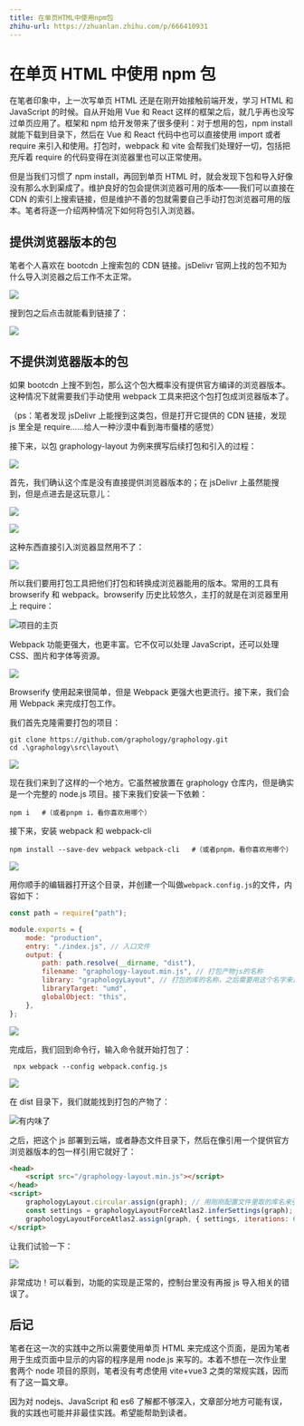 ```yaml
---
title: 在单页HTML中使用npm包
zhihu-url: https://zhuanlan.zhihu.com/p/666410931
---
```


# 在单页 HTML 中使用 npm 包

在笔者印象中，上一次写单页 HTML 还是在刚开始接触前端开发，学习 HTML 和 JavaScript 的时候。自从开始用 Vue 和 React 这样的框架之后，就几乎再也没写过单页应用了。框架和 npm 给开发带来了很多便利：对于想用的包，npm install 就能下载到目录下，然后在 Vue 和 React 代码中也可以直接使用 import 或者 require 来引入和使用。打包时，webpack 和 vite 会帮我们处理好一切，包括把充斥着 require 的代码变得在浏览器里也可以正常使用。

但是当我们习惯了 npm install，再回到单页 HTML 时，就会发现下包和导入好像没有那么水到渠成了。维护良好的包会提供浏览器可用的版本——我们可以直接在 CDN 的索引上搜索链接，但是维护不善的包就需要自己手动打包浏览器可用的版本。笔者将逐一介绍两种情况下如何将包引入浏览器。

## 提供浏览器版本的包

笔者个人喜欢在 bootcdn 上搜索包的 CDN 链接。jsDelivr 官网上找的包不知为什么导入浏览器之后工作不太正常。

![](https://blogsources-1305284863.file.myqcloud.com/images/image-20231112124642775.png)

搜到包之后点击就能看到链接了：

![](https://s.c.accr.cc/picgo/1700461112-90bd81.png)

## 不提供浏览器版本的包

如果 bootcdn 上搜不到包，那么这个包大概率没有提供官方编译的浏览器版本。这种情况下就需要我们手动使用 webpack 工具来把这个包打包成浏览器版本了。

（ps：笔者发现 jsDelivr 上能搜到这类包，但是打开它提供的 CDN 链接，发现 js 里全是 require……给人一种沙漠中看到海市蜃楼的感觉）

接下来，以包 graphology-layout 为例来撰写后续打包和引入的过程：

![](https://blogsources-1305284863.file.myqcloud.com/images/image-20231112132528081.png)

首先，我们确认这个库是没有直接提供浏览器版本的；在 jsDelivr 上虽然能搜到，但是点进去是这玩意儿：

![](https://s.c.accr.cc/picgo/1700461203-7f9d26.png)

![](https://s.c.accr.cc/picgo/1700461179-f08acb.png)

这种东西直接引入浏览器显然用不了：

![](https://blogsources-1305284863.file.myqcloud.com/images/image-20231112132755361.png)

所以我们要用打包工具把他们打包和转换成浏览器能用的版本。常用的工具有 browserify 和 webpack。browserify 历史比较悠久，主打的就是在浏览器里用上 require：

![项目的主页](https://blogsources-1305284863.file.myqcloud.com/images/image-20231112133101856.png)

Webpack 功能更强大，也更丰富。它不仅可以处理 JavaScript，还可以处理 CSS、图片和字体等资源。

![](https://blogsources-1305284863.file.myqcloud.com/images/image-20231112133310943.png)

Browserify 使用起来很简单，但是 Webpack 更强大也更流行。接下来，我们会用 Webpack 来完成打包工作。

我们首先克隆需要打包的项目：

```shell
git clone https://github.com/graphology/graphology.git
cd .\graphology\src\layout\
```

![](https://blogsources-1305284863.file.myqcloud.com/images/image-20231112133904024.png)

现在我们来到了这样的一个地方。它虽然被放置在 graphology 仓库内，但是确实是一个完整的 node.js 项目。接下来我们安装一下依赖：

```shell
npm i   #（或者pnpm i，看你喜欢用哪个）
```

接下来，安装 webpack 和 webpack-cli

```shell
npm install --save-dev webpack webpack-cli   #（或者pnpm，看你喜欢用哪个）
```

![](https://blogsources-1305284863.file.myqcloud.com/images/image-20231112134150339.png)

用你顺手的编辑器打开这个目录，并创建一个叫做`webpack.config.js`的文件，内容如下：

```js
const path = require("path");

module.exports = {
    mode: "production",
    entry: "./index.js", // 入口文件
    output: {
        path: path.resolve(__dirname, "dist"),
        filename: "graphology-layout.min.js", // 打包产物js的名称
        library: "graphologyLayout", // 打包的库的名称，之后需要用这个名字来调用这个库
        libraryTarget: "umd",
        globalObject: "this",
    },
};
```

![](https://blogsources-1305284863.file.myqcloud.com/images/image-20231112134336318.png)

完成后，我们回到命令行，输入命令就开始打包了：

```shell
 npx webpack --config webpack.config.js
```

![](https://blogsources-1305284863.file.myqcloud.com/images/image-20231112134534350.png)

在 dist 目录下，我们就能找到打包的产物了：

![有内味了](https://blogsources-1305284863.file.myqcloud.com/images/image-20231112134559757.png)

之后，把这个 js 部署到云端，或者静态文件目录下，然后在像引用一个提供官方浏览器版本的包一样引用它就好了：

```html
<head>
    <script src="/graphology-layout.min.js"></script>
</head>
<script>
    graphologyLayout.circular.assign(graph); // 用刚刚配置文件里取的库名来引用里面的东西
    const settings = graphologyLayoutForceAtlas2.inferSettings(graph);
    graphologyLayoutForceAtlas2.assign(graph, { settings, iterations: 600 });
</script>
```

让我们试验一下：

![](https://s.c.accr.cc/picgo/1700461238-f344e4.png)

非常成功！可以看到，功能的实现是正常的，控制台里没有再报 js 导入相关的错误了。

## 后记

笔者在这一次的实践中之所以需要使用单页 HTML 来完成这个页面，是因为笔者用于生成页面中显示的内容的程序是用 node.js 来写的。本着不想在一次作业里套两个 node 项目的原则，笔者没有考虑使用 vite+vue3 之类的常规实践，因而有了这一篇文章。

因为对 nodejs、JavaScript 和 es6 了解都不够深入，文章部分地方可能有误，我的实践也可能并非最佳实践。希望能帮助到读者。
